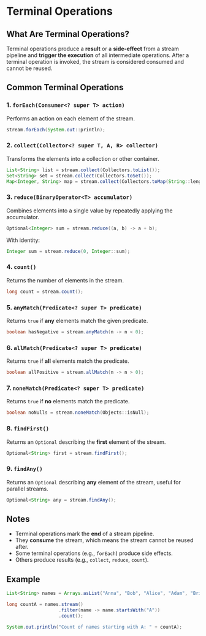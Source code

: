 # Terminal Operations

## What Are Terminal Operations?

Terminal operations produce a **result** or a **side-effect** from a stream pipeline and **trigger the execution** of all intermediate operations. After a terminal operation is invoked, the stream is considered consumed and cannot be reused.

## Common Terminal Operations

### 1. `forEach(Consumer<? super T> action)`

Performs an action on each element of the stream.

```java
stream.forEach(System.out::println);
```

### 2. `collect(Collector<? super T, A, R> collector)`

Transforms the elements into a collection or other container.

```java
List<String> list = stream.collect(Collectors.toList());
Set<String> set = stream.collect(Collectors.toSet());
Map<Integer, String> map = stream.collect(Collectors.toMap(String::length, Function.identity()));
```

### 3. `reduce(BinaryOperator<T> accumulator)`

Combines elements into a single value by repeatedly applying the accumulator.

```java
Optional<Integer> sum = stream.reduce((a, b) -> a + b);
```

With identity:

```java
Integer sum = stream.reduce(0, Integer::sum);
```

### 4. `count()`

Returns the number of elements in the stream.

```java
long count = stream.count();
```

### 5. `anyMatch(Predicate<? super T> predicate)`

Returns `true` if **any** elements match the given predicate.

```java
boolean hasNegative = stream.anyMatch(n -> n < 0);
```

### 6. `allMatch(Predicate<? super T> predicate)`

Returns `true` if **all** elements match the predicate.

```java
boolean allPositive = stream.allMatch(n -> n > 0);
```

### 7. `noneMatch(Predicate<? super T> predicate)`

Returns `true` if **no** elements match the predicate.

```java
boolean noNulls = stream.noneMatch(Objects::isNull);
```

### 8. `findFirst()`

Returns an `Optional` describing the **first** element of the stream.

```java
Optional<String> first = stream.findFirst();
```

### 9. `findAny()`

Returns an `Optional` describing **any** element of the stream, useful for parallel streams.

```java
Optional<String> any = stream.findAny();
```

## Notes

- Terminal operations mark the **end** of a stream pipeline.
- They **consume** the stream, which means the stream cannot be reused after.
- Some terminal operations (e.g., `forEach`) produce side effects.
- Others produce results (e.g., `collect`, `reduce`, `count`).

## Example

```java
List<String> names = Arrays.asList("Anna", "Bob", "Alice", "Adam", "Brian");

long countA = names.stream()
                   .filter(name -> name.startsWith("A"))
                   .count();

System.out.println("Count of names starting with A: " + countA);
```
